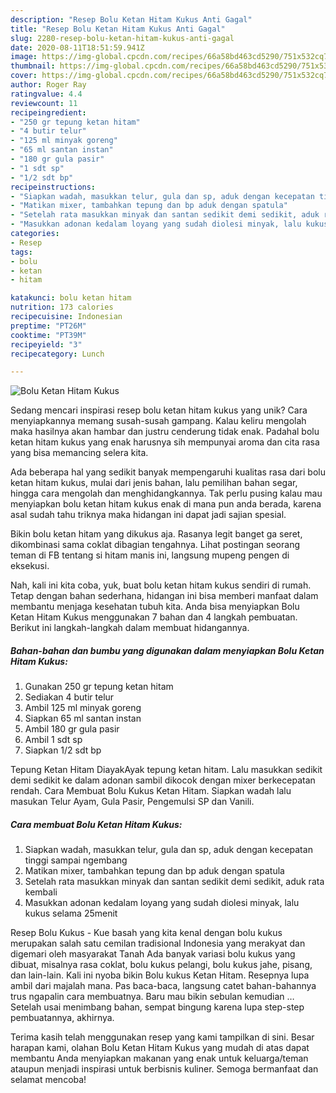 ```yaml
---
description: "Resep Bolu Ketan Hitam Kukus Anti Gagal"
title: "Resep Bolu Ketan Hitam Kukus Anti Gagal"
slug: 2280-resep-bolu-ketan-hitam-kukus-anti-gagal
date: 2020-08-11T18:51:59.941Z
image: https://img-global.cpcdn.com/recipes/66a58bd463cd5290/751x532cq70/bolu-ketan-hitam-kukus-foto-resep-utama.jpg
thumbnail: https://img-global.cpcdn.com/recipes/66a58bd463cd5290/751x532cq70/bolu-ketan-hitam-kukus-foto-resep-utama.jpg
cover: https://img-global.cpcdn.com/recipes/66a58bd463cd5290/751x532cq70/bolu-ketan-hitam-kukus-foto-resep-utama.jpg
author: Roger Ray
ratingvalue: 4.4
reviewcount: 11
recipeingredient:
- "250 gr tepung ketan hitam"
- "4 butir telur"
- "125 ml minyak goreng"
- "65 ml santan instan"
- "180 gr gula pasir"
- "1 sdt sp"
- "1/2 sdt bp"
recipeinstructions:
- "Siapkan wadah, masukkan telur, gula dan sp, aduk dengan kecepatan tinggi sampai ngembang"
- "Matikan mixer, tambahkan tepung dan bp aduk dengan spatula"
- "Setelah rata masukkan minyak dan santan sedikit demi sedikit, aduk rata kembali"
- "Masukkan adonan kedalam loyang yang sudah diolesi minyak, lalu kukus selama 25menit"
categories:
- Resep
tags:
- bolu
- ketan
- hitam

katakunci: bolu ketan hitam 
nutrition: 173 calories
recipecuisine: Indonesian
preptime: "PT26M"
cooktime: "PT39M"
recipeyield: "3"
recipecategory: Lunch

---
```



![Bolu Ketan Hitam Kukus](https://img-global.cpcdn.com/recipes/66a58bd463cd5290/751x532cq70/bolu-ketan-hitam-kukus-foto-resep-utama.jpg)

Sedang mencari inspirasi resep bolu ketan hitam kukus yang unik? Cara menyiapkannya memang susah-susah gampang. Kalau keliru mengolah maka hasilnya akan hambar dan justru cenderung tidak enak. Padahal bolu ketan hitam kukus yang enak harusnya sih mempunyai aroma dan cita rasa yang bisa memancing selera kita.

Ada beberapa hal yang sedikit banyak mempengaruhi kualitas rasa dari bolu ketan hitam kukus, mulai dari jenis bahan, lalu pemilihan bahan segar, hingga cara mengolah dan menghidangkannya. Tak perlu pusing kalau mau menyiapkan bolu ketan hitam kukus enak di mana pun anda berada, karena asal sudah tahu triknya maka hidangan ini dapat jadi sajian spesial.

Bikin bolu ketan hitam yang dikukus aja. Rasanya legit banget ga seret, dikombinasi sama coklat dibagian tengahnya. Lihat postingan seorang teman di FB tentang si hitam manis ini, langsung mupeng pengen di eksekusi.


Nah, kali ini kita coba, yuk, buat bolu ketan hitam kukus sendiri di rumah. Tetap dengan bahan sederhana, hidangan ini bisa memberi manfaat dalam membantu menjaga kesehatan tubuh kita. Anda bisa menyiapkan Bolu Ketan Hitam Kukus menggunakan 7 bahan dan 4 langkah pembuatan. Berikut ini langkah-langkah dalam membuat hidangannya.

<!--inarticleads1-->

##### Bahan-bahan dan bumbu yang digunakan dalam menyiapkan Bolu Ketan Hitam Kukus:

1. Gunakan 250 gr tepung ketan hitam
1. Sediakan 4 butir telur
1. Ambil 125 ml minyak goreng
1. Siapkan 65 ml santan instan
1. Ambil 180 gr gula pasir
1. Ambil 1 sdt sp
1. Siapkan 1/2 sdt bp


Tepung Ketan Hitam DiayakAyak tepung ketan hitam. Lalu masukkan sedikit demi sedikit ke dalam adonan sambil dikocok dengan mixer berkecepatan rendah. Cara Membuat Bolu Kukus Ketan Hitam. Siapkan wadah lalu masukan Telur Ayam, Gula Pasir, Pengemulsi SP dan Vanili. 

<!--inarticleads2-->

##### Cara membuat Bolu Ketan Hitam Kukus:

1. Siapkan wadah, masukkan telur, gula dan sp, aduk dengan kecepatan tinggi sampai ngembang
1. Matikan mixer, tambahkan tepung dan bp aduk dengan spatula
1. Setelah rata masukkan minyak dan santan sedikit demi sedikit, aduk rata kembali
1. Masukkan adonan kedalam loyang yang sudah diolesi minyak, lalu kukus selama 25menit


Resep Bolu Kukus - Kue basah yang kita kenal dengan bolu kukus merupakan salah satu cemilan tradisional Indonesia yang merakyat dan digemari oleh masyarakat Tanah Ada banyak variasi bolu kukus yang dibuat, misalnya rasa coklat, bolu kukus pelangi, bolu kukus jahe, pisang, dan lain-lain. Kali ini nyoba bikin Bolu kukus Ketan Hitam. Resepnya lupa ambil dari majalah mana. Pas baca-baca, langsung catet bahan-bahannya trus ngapalin cara membuatnya. Baru mau bikin sebulan kemudian … Setelah usai menimbang bahan, sempat bingung karena lupa step-step pembuatannya, akhirnya. 

Terima kasih telah menggunakan resep yang kami tampilkan di sini. Besar harapan kami, olahan Bolu Ketan Hitam Kukus yang mudah di atas dapat membantu Anda menyiapkan makanan yang enak untuk keluarga/teman ataupun menjadi inspirasi untuk berbisnis kuliner. Semoga bermanfaat dan selamat mencoba!
